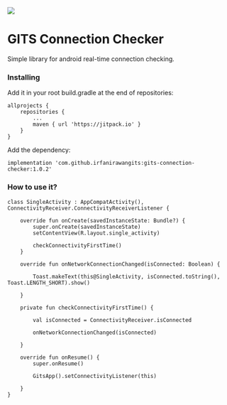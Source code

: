 [![](https://jitpack.io/v/irfanirawangits/gits-connection-checker.svg)](https://jitpack.io/#irfanirawangits/gits-connection-checker)

# GITS Connection Checker

Simple library for android real-time connection checking.

### Installing

Add it in your root build.gradle at the end of repositories:  

```
allprojects {
	repositories {
		...
		maven { url 'https://jitpack.io' }
	}
}
```

Add the dependency:

```
implementation 'com.github.irfanirawangits:gits-connection-checker:1.0.2'
```

### How to use it?

```
class SingleActivity : AppCompatActivity(), ConnectivityReceiver.ConnectivityReceiverListener {

    override fun onCreate(savedInstanceState: Bundle?) {
        super.onCreate(savedInstanceState)
        setContentView(R.layout.single_activity)

        checkConnectivityFirstTime()
    }

    override fun onNetworkConnectionChanged(isConnected: Boolean) {

        Toast.makeText(this@SingleActivity, isConnected.toString(), Toast.LENGTH_SHORT).show()

    }

    private fun checkConnectivityFirstTime() {

        val isConnected = ConnectivityReceiver.isConnected

        onNetworkConnectionChanged(isConnected)

    }

    override fun onResume() {
        super.onResume()

        GitsApp().setConnectivityListener(this)
    
    }
}
```